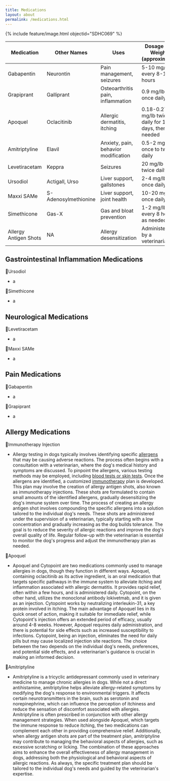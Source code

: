 ```yaml
---
title: Medications
layout: about
permalink: /medications.html
---
```


{% include feature/image.html objectid="SDHC069" %}

| Medication           | Other Names                  | Uses                                             | Dosage per Weight (approximate)                            |
|----------------------|------------------------------|--------------------------------------------------|----------------------------------------------|
| Gabapentin           | Neurontin                    | Pain management, seizures                        | 5-10 mg/lb every 8-12 hours                  |
| Grapiprant           | Galliprant                   | Osteoarthritis pain, inflammation                | 0.9 mg/lb once daily                         |
| Apoquel              | Oclacitinib                  | Allergic dermatitis, itching                    | 0.18-0.27 mg/lb twice daily for 14 days, then as needed |
| Amitriptyline        | Elavil                       | Anxiety, pain, behavior modification            | 0.5-2 mg/lb once to twice daily               |
| Levetiracetam        | Keppra                       | Seizures                                         | 20 mg/lb twice daily                         |
| Ursodiol             | Actigall, Urso                | Liver support, gallstones                        | 2-4 mg/lb once daily                         |
| Maxxi SAMe           | S-Adenosylmethionine         | Liver support, joint health                     | 10-20 mg/lb once daily                       |
| Simethicone          | Gas-X                        | Gas and bloat prevention                        | 1-2 mg/lb every 8 hours as needed            |
| Allergy Antigen Shots| NA                           | Allergy desensitization                         | Administered by a veterinarian               |

## Gastrointestinal Inflammation Medications

💠Ursodiol

  - a

💠Simethicone

  - a

## Neurological Medications

💠Levetiracetam

  - a

💠Maxxi SAMe

  - a

## Pain Medications

💠Gabapentin

  - a

💠Grapiprant

  - a

## Allergy Medications

💠Immunotherapy Injection
  
  - Allergy testing in dogs typically involves identifying specific [allergens](https://www.merckvetmanual.com/dog-owners/skin-disorders-of-dogs/allergies-in-dogs) that may be causing adverse reactions. The process often begins with a consultation with a veterinarian, where the dog's medical history and symptoms are discussed. To pinpoint the allergens, various testing methods may be employed, including [blood tests or skin tests](https://www.dispomed.com/dog-allergy-testing-blood-vs-skin-key-differences-and-recommendations/#:~:text=When%20conflicts%20arise%20between%20the,theoretical%20flaws%20in%20this%20test.). Once the allergens are identified, a customized [immunotherapy](https://www.vet.cornell.edu/departments-centers-and-institutes/riney-canine-health-center/canine-health-information/immunotherapy-treatment#:~:text=Immunotherapy%20uses%20your%20dog's%20own,destroys%20abnormal%20cells%20every%20day.) plan is developed. This plan may involve the creation of allergy antigen shots, also known as immunotherapy injections. These shots are formulated to contain small amounts of the identified allergens, gradually desensitizing the dog's immune system over time. The process of creating an allergy antigen shot involves compounding the specific allergens into a solution tailored to the individual dog's needs. These shots are administered under the supervision of a veterinarian, typically starting with a low concentration and gradually increasing as the dog builds tolerance. The goal is to reduce the severity of allergic reactions and improve the dog's overall quality of life. Regular follow-up with the veterinarian is essential to monitor the dog's progress and adjust the immunotherapy plan as needed.


💠Apoquel

  - Apoquel and Cytopoint are two medications commonly used to manage allergies in dogs, though they function in different ways. Apoquel, containing oclacitinib as its active ingredient, is an oral medication that targets specific pathways in the immune system to alleviate itching and inflammation associated with allergic dermatitis. It provides rapid relief, often within a few hours, and is administered daily. Cytopoint, on the other hand, utilizes the monoclonal antibody lokivetmab, and it is given as an injection. Cytopoint works by neutralizing interleukin-31, a key protein involved in itching. The main advantage of Apoquel lies in its quick onset of action, making it suitable for immediate relief, while Cytopoint's injection offers an extended period of efficacy, usually around 4-8 weeks. However, Apoquel requires daily administration, and there is potential for side effects such as increased susceptibility to infections. Cytopoint, being an injection, eliminates the need for daily pills but may cause localized injection site reactions. The choice between the two depends on the individual dog's needs, preferences, and potential side effects, and a veterinarian's guidance is crucial in making an informed decision.

💠Amitriptyline
 
  - Amitriptyline is a tricyclic antidepressant commonly used in veterinary medicine to manage chronic allergies in dogs. While not a direct antihistamine, amitriptyline helps alleviate allergy-related symptoms by modifying the dog's response to environmental triggers. It affects certain neurotransmitters in the brain, such as serotonin and norepinephrine, which can influence the perception of itchiness and reduce the sensation of discomfort associated with allergies. Amitriptyline is often prescribed in conjunction with other allergy management strategies. When used alongside Apoquel, which targets the immune response to reduce itching, the two medications can complement each other in providing comprehensive relief. Additionally, when allergy antigen shots are part of the treatment plan, amitriptyline may contribute to managing the behavioral aspects of allergies, such as excessive scratching or licking. The combination of these approaches aims to enhance the overall effectiveness of allergy management in dogs, addressing both the physiological and behavioral aspects of allergic reactions. As always, the specific treatment plan should be tailored to the individual dog's needs and guided by the veterinarian's expertise.
